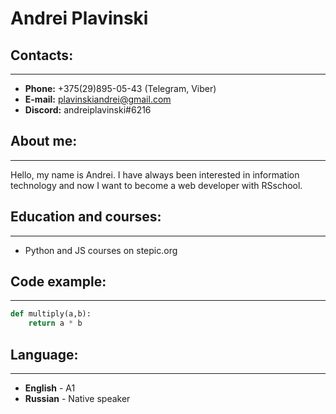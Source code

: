 # Andrei Plavinski

## Contacts:
---
+ **Phone:** +375(29)895-05-43 (Telegram, Viber)
+ **E-mail:** plavinskiandrei@gmail.com
+ **Discord:** andreiplavinski#6216

## About me:
---
Hello, my name is Andrei. I have always been interested in information technology and now I want to become a web developer with RSschool.

## Education and courses:
---
+ Python and JS courses on stepic.org

## Code example:
---
``` python
def multiply(a,b):
    return a * b
```

## Language:
---
+ **English** - A1
+ **Russian** - Native speaker


